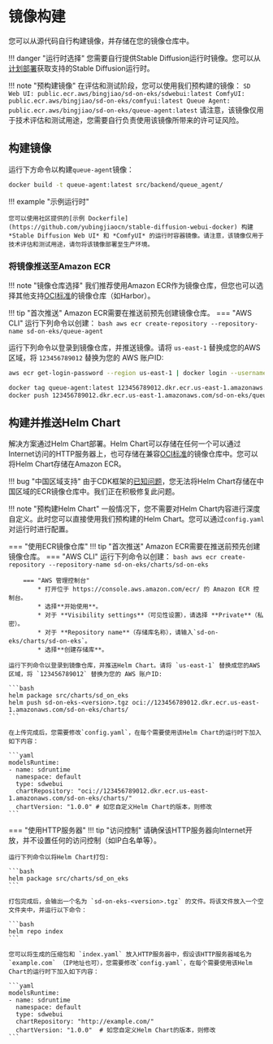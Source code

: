 # 镜像构建

您可以从源代码自行构建镜像，并存储在您的镜像仓库中。

!!! danger "运行时选择"
    您需要自行提供Stable Diffusion运行时镜像。您可以从[计划部署](./considerations.md#选择-stable-diffusion-运行时)获取支持的Stable Diffusion运行时。

!!! note "预构建镜像"
    在评估和测试阶段，您可以使用我们预构建的镜像：
    ```
    SD Web UI: public.ecr.aws/bingjiao/sd-on-eks/sdwebui:latest
    ComfyUI: public.ecr.aws/bingjiao/sd-on-eks/comfyui:latest
    Queue Agent: public.ecr.aws/bingjiao/sd-on-eks/queue-agent:latest
    ```
    请注意，该镜像仅用于技术评估和测试用途，您需要自行负责使用该镜像所带来的许可证风险。

## 构建镜像

运行下方命令以构建`queue-agent`镜像：

```bash
docker build -t queue-agent:latest src/backend/queue_agent/
```
!!! example "示例运行时"

    您可以使用社区提供的[示例 Dockerfile](https://github.com/yubingjiaocn/stable-diffusion-webui-docker) 构建 *Stable Diffusion Web UI* 和 *ComfyUI* 的运行时容器镜像。请注意，该镜像仅用于技术评估和测试用途，请勿将该镜像部署至生产环境。

### 将镜像推送至Amazon ECR

!!! note "镜像仓库选择"
    我们推荐使用Amazon ECR作为镜像仓库，但您也可以选择其他支持[OCI标准](https://www.opencontainers.org/)的镜像仓库（如Harbor）。

!!! tip "首次推送"
    Amazon ECR需要在推送前预先创建镜像仓库。
    === "AWS CLI"
        运行下列命令以创建：
        ```bash
        aws ecr create-repository --repository-name sd-on-eks/queue-agent
        ```

运行下列命令以登录到镜像仓库，并推送镜像。请将 `us-east-1` 替换成您的AWS区域，将 `123456789012` 替换为您的 AWS 账户ID:

```bash
aws ecr get-login-password --region us-east-1 | docker login --username AWS --password-stdin 123456789012.dkr.ecr.us-east-1.amazonaws.com

docker tag queue-agent:latest 123456789012.dkr.ecr.us-east-1.amazonaws.com/sd-on-eks/queue-agent:latest
docker push 123456789012.dkr.ecr.us-east-1.amazonaws.com/sd-on-eks/queue-agent:latest
```

## 构建并推送Helm Chart

解决方案通过Helm Chart部署。Helm Chart可以存储在任何一个可以通过Internet访问的HTTP服务器上，也可存储在兼容[OCI标准](https://www.opencontainers.org/)的镜像仓库中。您可以将Helm Chart存储在Amazon ECR。

!!! bug "中国区域支持"
    由于CDK框架的[已知问题](https://github.com/aws/aws-cdk/issues/28460)，您无法将Helm Chart存储在中国区域的ECR镜像仓库中。我们正在积极修复此问题。

!!! note "预构建Helm Chart"
    一般情况下，您不需要对Helm Chart内容进行深度自定义。此时您可以直接使用我们预构建的Helm Chart。您可以通过`config.yaml`对运行时进行配置。

===  "使用ECR镜像仓库"
    !!! tip "首次推送"
        Amazon ECR需要在推送前预先创建镜像仓库。
        === "AWS CLI"
            运行下列命令以创建：
            ```bash
            aws ecr create-repository --repository-name sd-on-eks/charts/sd-on-eks
            ```

        === "AWS 管理控制台"
            * 打开位于 https://console.aws.amazon.com/ecr/ 的 Amazon ECR 控制台。
            * 选择**开始使用**。
            * 对于 **Visibility settings**（可见性设置），请选择 **Private**（私密）。
            * 对于 **Repository name**（存储库名称），请输入`sd-on-eks/charts/sd-on-eks`。
            * 选择**创建存储库**。

    运行下列命令以登录到镜像仓库，并推送Helm Chart。请将 `us-east-1` 替换成您的AWS区域，将 `123456789012` 替换为您的 AWS 账户ID:

    ```bash
    helm package src/charts/sd_on_eks
    helm push sd-on-eks-<version>.tgz oci://123456789012.dkr.ecr.us-east-1.amazonaws.com/sd-on-eks/charts/
    ```

    在上传完成后，您需要修改`config.yaml`，在每个需要使用该Helm Chart的运行时下加入如下内容：

    ```yaml
    modelsRuntime:
    - name: sdruntime
      namespace: default
      type: sdwebui
      chartRepository: "oci://123456789012.dkr.ecr.us-east-1.amazonaws.com/sd-on-eks/charts/"
      chartVersion: "1.0.0" # 如您自定义Helm Chart的版本，则修改
    ```

===  "使用HTTP服务器"
    !!! tip "访问控制"
        请确保该HTTP服务器向Internet开放，并不设置任何的访问控制（如IP白名单等）。

    运行下列命令以将Helm Chart打包:

    ```bash
    helm package src/charts/sd_on_eks
    ```

    打包完成后，会输出一个名为 `sd-on-eks-<version>.tgz` 的文件。将该文件放入一个空文件夹中，并运行以下命令：

    ```bash
    helm repo index
    ```

    您可以将生成的压缩包和 `index.yaml` 放入HTTP服务器中，假设该HTTP服务器域名为 `example.com` （IP地址也可），您需要修改`config.yaml`，在每个需要使用该Helm Chart的运行时下加入如下内容：

    ```yaml
    modelsRuntime:
    - name: sdruntime
      namespace: default
      type: sdwebui
      chartRepository: "http://example.com/"
      chartVersion: "1.0.0"  # 如您自定义Helm Chart的版本，则修改
    ```